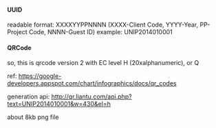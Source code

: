 #### UUID

readable format: XXXXYYPPNNNN (XXXX-Client Code, YYYY-Year, PP-Project Code, NNNN-Guest ID)
example: UNIP2014010001

#### QRCode

so, this is qrcode version 2 with EC level H (20xalphanumeric), or Q

ref: https://google-developers.appspot.com/chart/infographics/docs/qr_codes

generation api: http://qr.liantu.com/api.php?text=UNIP2014010001&w=430&el=h

about 8kb png file